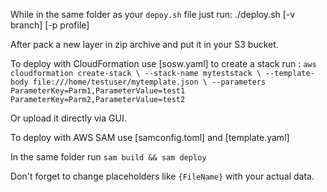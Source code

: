 While in the same folder as your ``depoy.sh`` file just run:
    ./deploy.sh [-v branch] [-p profile]

After pack a new layer in zip archive and put it in your S3 bucket. 

To deploy with CloudFormation use [sosw.yaml] to create a stack run :
    ``aws cloudformation create-stack \
      --stack-name myteststack \
      --template-body file:///home/testuser/mytemplate.json \
      --parameters ParameterKey=Parm1,ParameterValue=test1 ParameterKey=Parm2,ParameterValue=test2``

Or upload it directly via GUI.

To deploy with AWS SAM use [samconfig.toml] and [template.yaml]

In the same folder run ``sam build && sam deploy``

Don't forget to change placeholders like ``{FileName}`` with your actual data.
